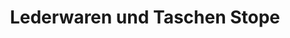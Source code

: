 ---
title: "Lederwaren und Taschen Stope"
url: /altenkirchen/lederwaren-und-taschen-stope/
shop: Warenhaus
---